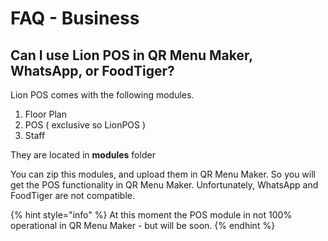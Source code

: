 # FAQ - Business

## Can I use Lion POS in QR Menu Maker, WhatsApp, or FoodTiger?

Lion POS comes with the following modules. 

1. Floor Plan
2. POS \( exclusive so LionPOS \)
3. Staff

They are located in **modules** folder

You can zip this modules, and upload them in QR Menu Maker. So you will get the POS functionality in QR Menu Maker. Unfortunately, WhatsApp and FoodTiger are not compatible. 

{% hint style="info" %}
At this moment the POS module in not 100% operational in QR Menu Maker - but will be soon.
{% endhint %}



 



